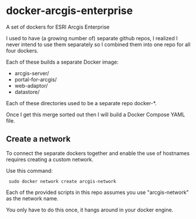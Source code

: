 # docker-arcgis-enterprise
A set of dockers for ESRI Arcgis Enterprise

I used to have (a growing number of) separate github repos,
I realized I never intend to use them separately so I combined them
into one repo for all four dockers.

Each of these builds a separate Docker image:

* arcgis-server/
* portal-for-arcgis/
* web-adaptor/
* datastore/

Each of these directories used to be a separate repo docker-*.

Once I get this merge sorted out then I will build a Docker Compose YAML file.

## Create a network

To connect the separate dockers together and enable the use of hostnames
requires creating a custom network.

Use this command:

```
 sudo docker network create arcgis-network
```

Each of the provided scripts in this repo assumes you use
"arcgis-network" as the network name. 

You only have to do this once, it hangs around in your docker engine.
